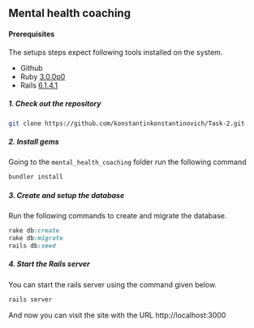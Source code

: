 ## Mental health coaching
#### Prerequisites

The setups steps expect following tools installed on the system.

- Github
- Ruby [3.0.0p0](https://www.ruby-lang.org/en/)
- Rails [6.1.4.1](https://guides.rubyonrails.org/getting_started.html)

##### 1. Check out the repository

```bash
git clone https://github.com/konstantinkonstantinovich/Task-2.git
```

##### 2. Install gems

Going to the `mental_health_coaching` folder run the following command

```bash
bundler install
```

##### 3. Create and setup the database

Run the following commands to create and migrate the database.

```ruby
rake db:create
rake db:migrate
rails db:seed
```

##### 4. Start the Rails server

You can start the rails server using the command given below.

```ruby
rails server
```

And now you can visit the site with the URL http://localhost:3000
